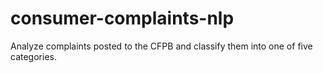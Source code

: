 # consumer-complaints-nlp
Analyze complaints posted to the CFPB and classify them into one of five categories.
